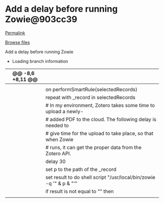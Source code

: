 # Add a delay before running Zowie@903cc39

[Permalink](add-a-delay-before-running-zowie-903cc39.md)

[Browse files](https://github.com/mhucka/devonthink-hacks/tree/903cc390a6a04f7d323ee282adafda6137180995)

 Add a delay before running Zowie

* Loading branch information

|  | @@ -8,6 +8,11 @@ |  |
| :--- | :--- | :--- |
|  |  |  |
|  |  |  on performSmartRule\(selectedRecords\) |
|  |  |  repeat with \_record in selectedRecords |
|  |  |  \# In my environment, Zotero takes some time to upload a newly- |
|  |  |  \# added PDF to the cloud. The following delay is needed to |
|  |  |  \# give time for the upload to take place, so that when Zowie |
|  |  |  \# runs, it can get the proper data from the Zotero API. |
|  |  |  delay 30 |
|  |  |  set p to the path of the \_record |
|  |  |  set result to do shell script "/usr/local/bin/zowie -q '" & p & "'" |
|  |  |  if result is not equal to "" then |
|  |  |  |

